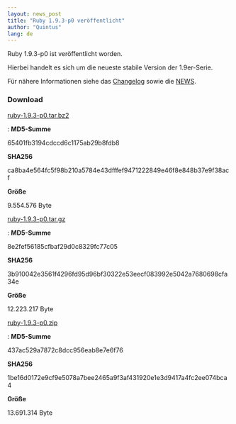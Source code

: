 ```yaml
---
layout: news_post
title: "Ruby 1.9.3-p0 veröffentlicht"
author: "Quintus"
lang: de
---
```


Ruby 1.9.3-p0 ist veröffentlicht worden.

Hierbei handelt es sich um die neueste stabile Version der 1.9er-Serie.

Für nähere Informationen siehe das [Changelog][1] sowie die [NEWS][2].

### Download

[ruby-1.9.3-p0.tar.bz2][3]

: **MD5-Summe**
  
  65401fb3194cdccd6c1175ab29b8fdb8
  
  **SHA256**
  
  ca8ba4e564fc5f98b210a5784e43dfffef9471222849e46f8e848b37e9f38acf
  
  **Größe**
  
  9\.554.576 Byte

[ruby-1.9.3-p0.tar.gz][4]

: **MD5-Summe**
  
  8e2fef56185cfbaf29d0c8329fc77c05
  
  **SHA256**
  
  3b910042e3561f4296fd95d96bf30322e53eecf083992e5042a7680698cfa34e
  
  **Größe**
  
  12\.223.217 Byte

[ruby-1.9.3-p0.zip][5]

: **MD5-Summe**
  
  437ac529a7872c8dcc956eab8e7e6f76
  
  **SHA256**
  
  1be16d0172e9cf9e5078a7bee2465a9f3af431920e1e3d9417a4fc2ee074bca4
  
  **Größe**
  
  13\.691.314 Byte



[1]: http://svn.ruby-lang.org/repos/ruby/tags/v1_9_3_0/ChangeLog 
[2]: http://svn.ruby-lang.org/repos/ruby/tags/v1_9_3_0/NEWS 
[3]: ftp://ftp.ruby-lang.org/pub/ruby/1.9/ruby-1.9.3-p0.tar.bz2 
[4]: ftp://ftp.ruby-lang.org/pub/ruby/1.9/ruby-1.9.3-p0.tar.gz 
[5]: ftp://ftp.ruby-lang.org/pub/ruby/1.9/ruby-1.9.3-p0.zip 
